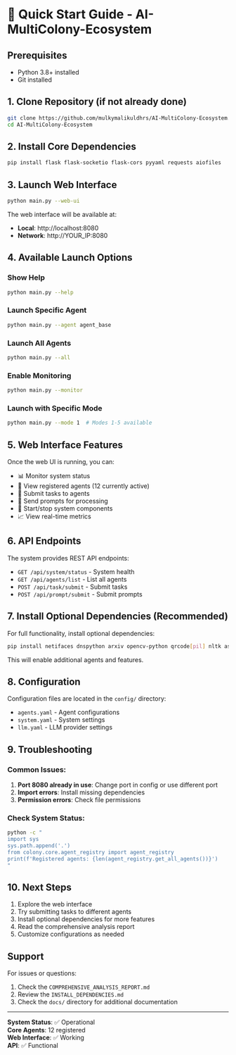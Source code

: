 # 🚀 Quick Start Guide - AI-MultiColony-Ecosystem

## Prerequisites
- Python 3.8+ installed
- Git installed

## 1. Clone Repository (if not already done)
```bash
git clone https://github.com/mulkymalikuldhrs/AI-MultiColony-Ecosystem.git
cd AI-MultiColony-Ecosystem
```

## 2. Install Core Dependencies
```bash
pip install flask flask-socketio flask-cors pyyaml requests aiofiles
```

## 3. Launch Web Interface
```bash
python main.py --web-ui
```

The web interface will be available at:
- **Local**: http://localhost:8080
- **Network**: http://YOUR_IP:8080

## 4. Available Launch Options

### Show Help
```bash
python main.py --help
```

### Launch Specific Agent
```bash
python main.py --agent agent_base
```

### Launch All Agents
```bash
python main.py --all
```

### Enable Monitoring
```bash
python main.py --monitor
```

### Launch with Specific Mode
```bash
python main.py --mode 1  # Modes 1-5 available
```

## 5. Web Interface Features

Once the web UI is running, you can:
- 📊 Monitor system status
- 🤖 View registered agents (12 currently active)
- 📝 Submit tasks to agents
- 💬 Send prompts for processing
- 🔄 Start/stop system components
- 📈 View real-time metrics

## 6. API Endpoints

The system provides REST API endpoints:
- `GET /api/system/status` - System health
- `GET /api/agents/list` - List all agents
- `POST /api/task/submit` - Submit tasks
- `POST /api/prompt/submit` - Submit prompts

## 7. Install Optional Dependencies (Recommended)

For full functionality, install optional dependencies:
```bash
pip install netifaces dnspython arxiv opencv-python qrcode[pil] nltk asyncpg paramiko
```

This will enable additional agents and features.

## 8. Configuration

Configuration files are located in the `config/` directory:
- `agents.yaml` - Agent configurations
- `system.yaml` - System settings
- `llm.yaml` - LLM provider settings

## 9. Troubleshooting

### Common Issues:
1. **Port 8080 already in use**: Change port in config or use different port
2. **Import errors**: Install missing dependencies
3. **Permission errors**: Check file permissions

### Check System Status:
```bash
python -c "
import sys
sys.path.append('.')
from colony.core.agent_registry import agent_registry
print(f'Registered agents: {len(agent_registry.get_all_agents())}')
"
```

## 10. Next Steps

1. Explore the web interface
2. Try submitting tasks to different agents
3. Install optional dependencies for more features
4. Read the comprehensive analysis report
5. Customize configurations as needed

## Support

For issues or questions:
1. Check the `COMPREHENSIVE_ANALYSIS_REPORT.md`
2. Review the `INSTALL_DEPENDENCIES.md`
3. Check the `docs/` directory for additional documentation

---

**System Status**: ✅ Operational  
**Core Agents**: 12 registered  
**Web Interface**: ✅ Working  
**API**: ✅ Functional